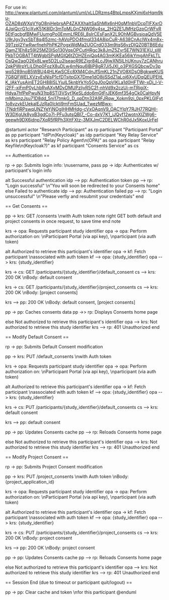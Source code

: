 For use in:
http://www.plantuml.com/plantuml/uml/xLLDRzms4BtpLmpsKXjmi6xHqm9ku-OZAD8sWXqVYgO8njHebrsAP4ZAXXhaltSaShMIx6nH0qM1nbVDcpTlFXxrD4JqiQcrG1cjXyK51K8lDr3mToMLGnCNW06y4sx_2HQZE1JMHzGzpCrWFvR5EtFqcbgfBMwFUumgPo0EmmLfRE6I_8sIrCEsFanX2L9OhMGBvsioaQdV5EU9rJgy3yxSbT8q4l5zmc-hAVoPDO4fmqI334A8ipCuR-A638CnAclWx4m8x-39Tzpl2YwRwrfnehPhPK2PogxWdMa2UOCrdO33m9tqS6vzDIQZ0BTB6EduQamZ1Eh8z59I25MZ0ISo130VqsOPCutHRgc3k8JmZ5Zyr5E7WN31EXU_sWPkbTOGBATT4tWgbISPgMGIQ6tZOHZEnjQq4AG3mKjKEa56ikYmgAhFkLTLOsQw2aqO26x8Lwe5D2Lu2lseaoR9EZjgr84LcJ9jwXN5lLhUKnuy7zCANhru2qkPWrpYLiLDhp0FozX8uDLw4mNqu6lBiP8gR7Ji5JXl_o3PXGSQbcwDv3pwq5289noB5WBU44HLKwSCEc8XM4CdnJfSmKL21nZVO8XDsOBgkweKUS7G8QFWELXVzyEsNlsP1cfDTsjtpGX7Dme1dO8jjSSdZ1aLoi6XyUDqQEUPEItLK_IAkYusAinET2GH88lSLYjuIL5knbYkYo5OgJ0oQpVlKLa1d0HFTWr-xDj_l-V-j2FF-xiFmP0yLhbRyAXyMDvDMUPzliyR5C2f-nhVd9x2czUi-mTRjgjX-Hdya7hfPePwuN31tp8STl3VSyt1KeSLddo6mGtFrJEK6mf354gCk0CaHpvNmMbimzJsu71D8dd_5ni17tmkG_D_opDtn32A9FJRqw_Xokm9zi_0pxPKLGlFyt1o8vzvkEUekalEJzRa0Ickti9mFmSUad_TwezMBwx-iTNdrfjRPswqUNZYeYjNOgIHHMHdg-cVxOAqnV9_OACYloY7RJH77RQHI-W3DXgUk8yxB3gdCo7l-PFu3utsQBI7_-Co-dxV7K1_iJQyf12wotnXIZWg6-geewh9DX6idnp7XqR5fRPh3XttFXtz-3MXJmC2DELWChR0dJx5KoxUrFel

@startuml
actor "Research Participant" as rp
participant "Participant Portal" as pp
participant "IdP\n(Keycloak)" as idp
participant "Key Relay Service" as krs
participant "Relay Policy Agent\n(OPA)" as opa
participant "Relay Keyfile\n(Keycloak?)" as kf
participant "Consents Service" as cs


== Authentication ==

rp -> pp: Submits login info: \nusername, pass
pp -> idp: Authenticates w/ participant's login info

alt Successful authentication
  idp --> pp: Authentication token
  pp --> rp: "Login successful" \n"You will soon be redirected to your Consents home"
else Failed to authenticate
  idp --> pp: Authentication failed
  pp --> rp: "Login unsuccessful" \n"Please verfiy and resubmit your credentials"
end


== Get Consents ==

pp -> krs: GET /consents \nwith Auth token
note right
  GET both default and project
  consents in once request,
  to save time
end note

krs -> opa: Requests participant study identifier
opa -> opa: Perform authorization on: \nParticipant Portal (via api key), \nparticipant (via auth token)

alt Authorized to retrieve this participant's identifier
  opa -> kf: Fetch participant \nassociated with auth token
  kf --> opa: {study_identifier}
  opa --> krs: {study_identifier}

  krs -> cs: GET /participants/{study_identifier}/default_consent
  cs --> krs: 200 OK \nBody: default consent

  krs -> cs: GET /participants/{study_identifier}/project_consents
  cs --> krs: 200 OK \nBody: [project consents]

  krs --> pp: 200 OK \nBody: default consent, [project consents]

  pp -> pp: Caches consents data
  pp ->> rp: Displays Consents home page

else Not authorized to retrieve this participant's identifier
  opa --> krs: Not authorized to retrieve this study identifier
  krs --> rp: 401 Unauthorized
end


== Modify Default Consent ==

rp -> pp: Submits Default Consent modification

pp -> krs: PUT /default_consents \nwith Auth token

krs -> opa: Requests participant study identifier
opa -> opa: Perform authorization on: \nParticipant Portal (via api key), \nparticipant (via auth token)

alt Authorized to retrieve this participant's identifier
  opa -> kf: Fetch participant \nassociated with auth token
  kf --> opa: {study_identifier}
  opa --> krs: {study_identifier}

  krs -> cs: PUT /participants/{study_identifier}/default_consents
  cs --> krs: default consent

  krs --> pp: default consent

  pp -> pp: Updates Consents cache
  pp --> rp: Reloads Consents home page

else Not authorized to retrieve this participant's identifier
  opa --> krs: Not authorized to retrieve this study identifier
  krs --> rp: 401 Unauthorized
end


== Modify Project Consent ==

rp -> pp: Submits Project Consent modification

pp -> krs: PUT /project_consents \nwith Auth token \nBody: {project_application_id}


krs -> opa: Requests participant study identifier
opa -> opa: Perform authorization on: \nParticipant Portal (via api key), \nparticipant (via auth token)

alt Authorized to retrieve this participant's identifier
  opa -> kf: Fetch participant \nassociated with auth token
  kf --> opa: {study_identifier}
  opa --> krs: {study_identifier}

  krs -> cs: PUT /participants/{study_identifier}/project_consents
  cs --> krs: 200 OK \nBody: project consent

  krs --> pp: 200 OK \nBody: project consent

  pp -> pp: Updates Consents cache
  pp --> rp: Reloads Consents home page

else Not authorized to retrieve this participant's identifier
  opa --> krs: Not authorized to retrieve this study identifier
  krs --> rp: 401 Unauthorized
end


== Session End (due to timeout or participant quit/logout) ==

pp -> pp: Clear cache and token \nfor this participant
@enduml